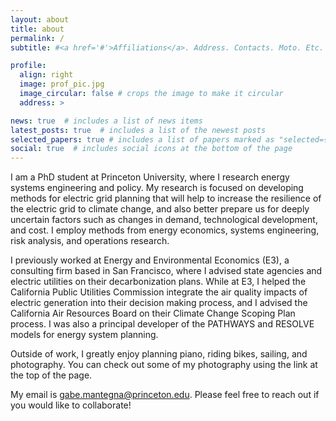 ```yaml
---
layout: about
title: about
permalink: /
subtitle: #<a href='#'>Affiliations</a>. Address. Contacts. Moto. Etc.

profile:
  align: right
  image: prof_pic.jpg
  image_circular: false # crops the image to make it circular
  address: >

news: true  # includes a list of news items
latest_posts: true  # includes a list of the newest posts
selected_papers: true # includes a list of papers marked as "selected={true}"
social: true  # includes social icons at the bottom of the page
---
```


I am a PhD student at Princeton University, where I research energy systems engineering and policy. My research is focused on developing methods for electric grid planning that will help to increase the resilience of the electric grid to climate change, and also better prepare us for deeply uncertain factors such as changes in demand, technological development, and cost. I employ methods from energy economics, systems engineering, risk analysis, and operations research.

I previously worked at Energy and Environmental Economics (E3), a consulting firm based in San Francisco, where I advised state agencies and electric utilities on their decarbonization plans. While at E3, I helped the California Public Utilities Commission integrate the air quality impacts of electric generation into their decision making process, and I advised the California Air Resources Board on their Climate Change Scoping Plan process. I was also a principal developer of the PATHWAYS and RESOLVE models for energy system planning.

Outside of work, I greatly enjoy planning piano, riding bikes, sailing, and photography. You can check out some of my photography using the link at the top of the page.

My email is gabe.mantegna@princeton.edu. Please feel free to reach out if you would like to collaborate!